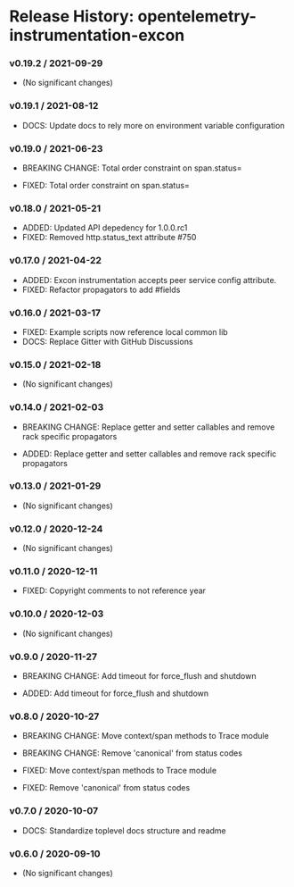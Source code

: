 # Release History: opentelemetry-instrumentation-excon

### v0.19.2 / 2021-09-29

* (No significant changes)

### v0.19.1 / 2021-08-12

* DOCS: Update docs to rely more on environment variable configuration 

### v0.19.0 / 2021-06-23

* BREAKING CHANGE: Total order constraint on span.status= 

* FIXED: Total order constraint on span.status= 

### v0.18.0 / 2021-05-21

* ADDED: Updated API depedency for 1.0.0.rc1
* FIXED: Removed http.status_text attribute #750

### v0.17.0 / 2021-04-22

* ADDED: Excon instrumentation accepts peer service config attribute.
* FIXED: Refactor propagators to add #fields

### v0.16.0 / 2021-03-17

* FIXED: Example scripts now reference local common lib
* DOCS: Replace Gitter with GitHub Discussions

### v0.15.0 / 2021-02-18

* (No significant changes)

### v0.14.0 / 2021-02-03

* BREAKING CHANGE: Replace getter and setter callables and remove rack specific propagators

* ADDED: Replace getter and setter callables and remove rack specific propagators

### v0.13.0 / 2021-01-29

* (No significant changes)

### v0.12.0 / 2020-12-24

* (No significant changes)

### v0.11.0 / 2020-12-11

* FIXED: Copyright comments to not reference year

### v0.10.0 / 2020-12-03

* (No significant changes)

### v0.9.0 / 2020-11-27

* BREAKING CHANGE: Add timeout for force_flush and shutdown

* ADDED: Add timeout for force_flush and shutdown

### v0.8.0 / 2020-10-27

* BREAKING CHANGE: Move context/span methods to Trace module
* BREAKING CHANGE: Remove 'canonical' from status codes

* FIXED: Move context/span methods to Trace module
* FIXED: Remove 'canonical' from status codes

### v0.7.0 / 2020-10-07

* DOCS: Standardize toplevel docs structure and readme

### v0.6.0 / 2020-09-10

* (No significant changes)
